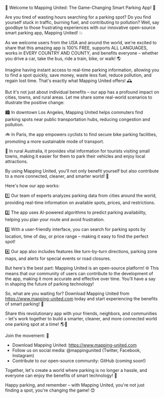 🎉 Welcome to Mapping United: The Game-Changing Smart Parking App! 🚀

Are you tired of wasting hours searching for a parking spot? Do you find yourself stuck in traffic, burning fuel, and contributing to pollution? Well, say goodbye to those frustrating experiences with our innovative open-source smart parking app, Mapping United! 💥

As we welcome users from the USA and around the world, we're excited to share that this amazing app is 100% FREE, supports ALL LANGUAGES, works in EVERY COUNTRY AND COUNTY, and benefits everyone – whether you drive a car, take the bus, ride a train, bike, or walk! 🌎

Imagine having instant access to real-time parking information, allowing you to find a spot quickly, save money, waste less fuel, reduce pollution, and regain lost time. That's exactly what Mapping United offers! 🕰️

But it's not just about individual benefits – our app has a profound impact on cities, towns, and rural areas. Let me share some real-world scenarios to illustrate the positive change:

🏙️ In downtown Los Angeles, Mapping United helps commuters find parking spots near public transportation hubs, reducing congestion and pollution.

🚲 In Paris, the app empowers cyclists to find secure bike parking facilities, promoting a more sustainable mode of transport.

🚌 In rural Australia, it provides vital information for tourists visiting small towns, making it easier for them to park their vehicles and enjoy local attractions.

By using Mapping United, you'll not only benefit yourself but also contribute to a more connected, cleaner, and smarter world! 🌟

Here's how our app works:

1️⃣ Our team of experts analyzes parking data from cities around the world, providing real-time information on available spots, prices, and restrictions.

2️⃣ The app uses AI-powered algorithms to predict parking availability, helping you plan your route and avoid frustration.

3️⃣ With a user-friendly interface, you can search for parking spots by location, time of day, or price range – making it easy to find the perfect spot!

4️⃣ Our app also includes features like turn-by-turn directions, parking zone maps, and alerts for special events or road closures.

But here's the best part: Mapping United is an open-source platform! 🌐 This means that our community of users can contribute to the development of the app, making it more accurate and effective over time. You'll have a say in shaping the future of parking technology!

So, what are you waiting for? Download Mapping United from https://www.mapping-united.com today and start experiencing the benefits of smart parking! 📲

Share this revolutionary app with your friends, neighbors, and communities – let's work together to build a smarter, cleaner, and more connected world one parking spot at a time! 🌎💖

Join the movement: 💪

* Download Mapping United: https://www.mapping-united.com
* Follow us on social media: @mappingunited (Twitter, Facebook, Instagram)
* Contribute to our open-source community: GitHub (coming soon!)

Together, let's create a world where parking is no longer a hassle, and everyone can enjoy the benefits of smart technology! 🌟

Happy parking, and remember – with Mapping United, you're not just finding a spot, you're changing the game! 😊